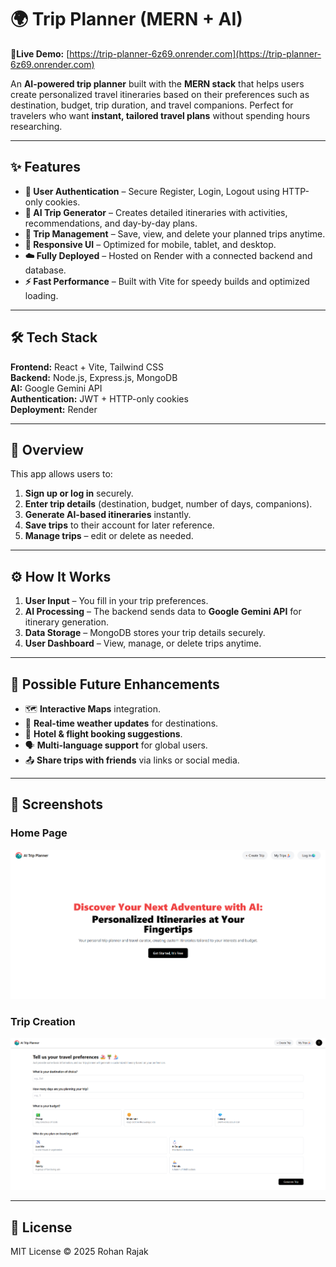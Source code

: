 # 🌍 Trip Planner (MERN + AI)

**🚀Live Demo:** [https://trip-planner-6z69.onrender.com](https://trip-planner-6z69.onrender.com)

An **AI-powered trip planner** built with the **MERN stack** that helps users create personalized travel itineraries based on their preferences such as destination, budget, trip duration, and travel companions. Perfect for travelers who want **instant, tailored travel plans** without spending hours researching.

---


## ✨ Features
- **🔐 User Authentication** – Secure Register, Login, Logout using HTTP-only cookies.
- **🤖 AI Trip Generator** – Creates detailed itineraries with activities, recommendations, and day-by-day plans.
- **📂 Trip Management** – Save, view, and delete your planned trips anytime.
- **📱 Responsive UI** – Optimized for mobile, tablet, and desktop.
- **☁️ Fully Deployed** – Hosted on Render with a connected backend and database.
- **⚡ Fast Performance** – Built with Vite for speedy builds and optimized loading.

---

## 🛠 Tech Stack
**Frontend:** React + Vite, Tailwind CSS  
**Backend:** Node.js, Express.js, MongoDB  
**AI:** Google Gemini API  
**Authentication:** JWT + HTTP-only cookies  
**Deployment:** Render  

---

## 📖 Overview
This app allows users to:
1. **Sign up or log in** securely.
2. **Enter trip details** (destination, budget, number of days, companions).
3. **Generate AI-based itineraries** instantly.
4. **Save trips** to their account for later reference.
5. **Manage trips** – edit or delete as needed.

---

## ⚙️ How It Works
1. **User Input** – You fill in your trip preferences.
2. **AI Processing** – The backend sends data to **Google Gemini API** for itinerary generation.
3. **Data Storage** – MongoDB stores your trip details securely.
4. **User Dashboard** – View, manage, or delete trips anytime.

---

## 🚀 Possible Future Enhancements
- 🗺 **Interactive Maps** integration.
- 📍 **Real-time weather updates** for destinations.
- 🏨 **Hotel & flight booking suggestions**.
- 🗣 **Multi-language support** for global users.
- 📤 **Share trips with friends** via links or social media.

---

## 📸 Screenshots
### Home Page
![Home Page](./Frontend/src/assets/HomePage.png)

### Trip Creation
![Trip Creation](./Frontend/src/assets/Screenshot%202025-08-15%20121325.png)

---

## 📜 License
MIT License © 2025 Rohan Rajak
